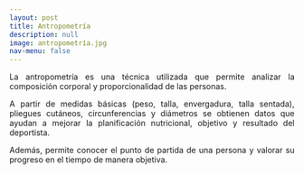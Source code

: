 ```yaml
---
layout: post
title: Antropometría
description: null
image: antropometría.jpg
nav-menu: false
---
```


<p align="justify">La antropometría es una técnica utilizada que permite analizar la composición corporal y proporcionalidad 
de las personas.</p>
 <p align="justify">A partir de medidas básicas (peso, talla, envergadura, talla sentada), pliegues cutáneos, circunferencias y diámetros se obtienen datos que ayudan a mejorar la planificación nutricional, objetivo y resultado del deportista.</p>
 
<p align="justify">Además, permite conocer el punto de partida de una persona y valorar su progreso en el tiempo de manera objetiva.</p>
 
